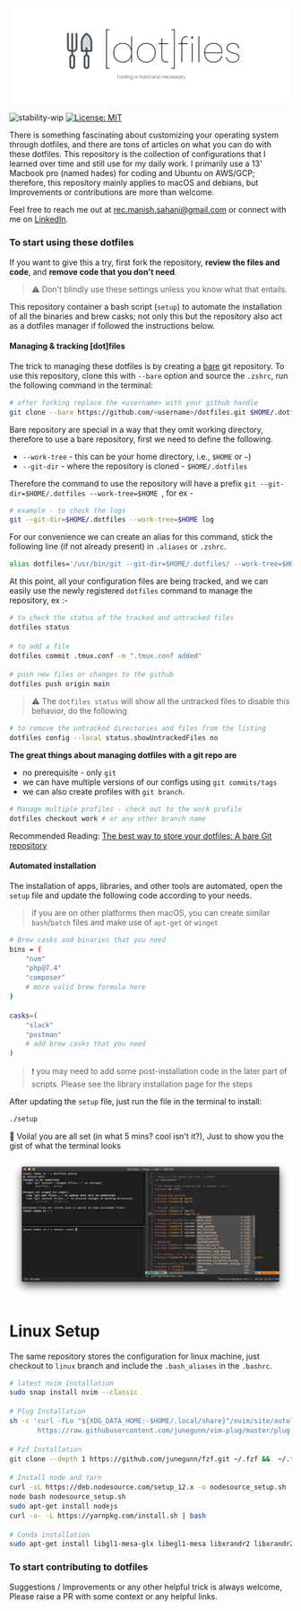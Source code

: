 ![banner.jpe](/static/banner.jpg)

![stability-wip](https://img.shields.io/badge/stability-stable-blue.svg) [![License: MIT](https://img.shields.io/badge/License-MIT-yellow.svg)](https://opensource.org/licenses/MIT)

There is something fascinating about customizing your operating system through dotfiles, and there are tons of articles on what you can do with these dotfiles. This repository is the collection of configurations that I learned over time and still use for my daily work. I primarily use a 13' Macbook pro (named hades) for coding and Ubuntu on AWS/GCP; therefore, this repository mainly applies to macOS and debians, but Improvements or contributions are more than welcome. 

Feel free to reach me out at [rec.manish.sahani@gmail.com](mailto:rec.manish.sahani@gmail.com) or connect with me on [LinkedIn](https://www.linkedin.com/in/manishsahani).


### To start using these dotfiles

If you want to give this a try, first fork the repository, **review the files and code**, and **remove code that you don't need**.
<!-- ([see - Reviewing & editing code ]()). -->

> :warning: Don't blindly use these settings unless you know what that entails.

This repository container a bash script (`setup`) to automate the installation of all the binaries and brew casks; not only this but the repository also act as a dotfiles manager if followed the instructions below.

#### Managing & tracking [dot]files

The trick to managing these dotfiles is by creating a [bare](https://www.atlassian.com/git/tutorials/setting-up-a-repository/git-init) git repository. To use this repository, clone this with `--bare` option and source the `.zshrc`, run the following command in the terminal:

```bash
# after forking replace the <username> with your github handle
git clone --bare https://github.com/<username>/dotfiles.git $HOME/.dotfiles
````

Bare repository are special in a way that they omit working directory, therefore to use a bare repository, first we need to define the following.

- `--work-tree` - this can be your home directory, i.e., `$HOME` or `~`)
- `--git-dir` - where the repository is cloned - `$HOME/.dotfiles`

Therefore the command to use the repository will have a prefix `git --git-dir=$HOME/.dotfiles --work-tree=$HOME `, for ex -
```bash
# example - to check the logs 
git --git-dir=$HOME/.dotfiles --work-tree=$HOME log
```

For our convenience we can create an alias for this command, stick the following line (if not already present) in `.aliases` or `.zshrc`.

```bash
alias dotfiles='/usr/bin/git --git-dir=$HOME/.dotfiles/ --work-tree=$HOME
``` 

At this point, all your configuration files are being tracked, and we can easily use the newly registered `dotfiles` command to manage the repository, ex :-

```bash
# to check the status of the tracked and untracked files 
dotfiles status

# to add a file 
dotfiles commit .tmux.conf -m ".tmux.conf added"

# push new files or changes to the github
dotfiles push origin main
```

> :warning: The `dotfiles status` will show all the untracked files to disable this behavior, do the following

```bash 
# to remove the untracked directories and files from the listing
dotfiles config --local status.showUntrackedFiles no 
```

**The great things about managing dotfiles with a git repo are**
- no prerequisite - only `git`
- we can have multiple versions of our configs using `git commits/tags`
- we can also create profiles with `git branch`.

```bash
# Manage multiple profiles - check out to the work profile 
dotfiles checkout work # or any other branch name
```

Recommended Reading: [The best way to store your dotfiles: A bare Git repository ](https://www.atlassian.com/git/tutorials/dotfiles)

#### Automated installation 



The installation of apps, libraries, and other tools are automated, open the `setup` file and update the following code according to your needs.

> if you are on other platforms then macOS, you can create similar `bash`/`batch` files and make use of `apt-get` or `winget`

```bash
# Brew casks and binaries that you need
bins = (
    "nvm"
    "php@7.4"
    "composer"
    # more valid brew formula here
)

casks=(
    "slack"
    "postman"
    # add brew casks that you need 
)
```

> :exclamation: you may need to add some post-installation code in the later part of scripts. Please see the library installation page for the steps

After updating the `setup` file, just run the file in the terminal to install:
```bash
./setup
```

:wine_glass: Voila! you are all set (in what 5 mins? cool isn't it?), Just to show you the gist of what the terminal looks

![terminal.png](/static/terminal.png)

# Linux Setup
The same repository stores the configuration for linux machine, just checkout to `linux` branch and include the `.bash_aliases` in the `.bashrc`.

```bash
# latest nvim installation
sudo snap install nvim --classic

# Plug Installation
sh -c 'curl -fLo "${XDG_DATA_HOME:-$HOME/.local/share}"/nvim/site/autoload/plug.vim --create-dirs \
       https://raw.githubusercontent.com/junegunn/vim-plug/master/plug.vim'

# Fzf Installation
git clone --depth 1 https://github.com/junegunn/fzf.git ~/.fzf &&  ~/.fzf/install

# Install node and Yarn
curl -sL https://deb.nodesource.com/setup_12.x -o nodesource_setup.sh 
node bash nodesource_setup.sh 
sudo apt-get install nodejs
curl -o- -L https://yarnpkg.com/install.sh | bash

# Conda installation
sudo apt-get install libgl1-mesa-glx libegl1-mesa libxrandr2 libxrandr2 libxss1 libxcursor1 libxcomposite1 libasound2 libxi6 libxtst6

```



### To start contributing to dotfiles

Suggestions / Improvements or any other helpful trick is always welcome, Please raise a PR with some context or any helpful links.
